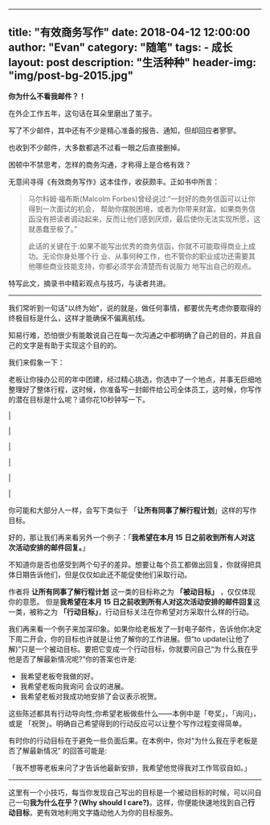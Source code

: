 
---
title: "有效商务写作"
date:   2018-04-12 12:00:00
author: "Evan"
category: "随笔"
tags:
    - 成长
layout: post
description: "生活种种"
header-img: "img/post-bg-2015.jpg"
---

**你为什么不看我邮件？！**

在外企工作五年，这句话在耳朵里磨出了茧子。

写了不少邮件，其中还有不少是精心准备的报告、通知，但却回应者寥寥。

也收到不少邮件，大多数都逃不过看一眼之后直接删掉。

困顿中不禁思考，怎样的商务沟通，才称得上是合格有效？

无意间寻得《有效商务写作》这本佳作，收获颇丰。正如书中所言：

> 马尔科姆·福布斯(Malcolm Forbes)曾经说过:“一封好的商务信函可以让你得到一次面试的机会， 帮助你摆脱困境，或者为你带来财富。如果商务信函没有把读者调动起来，反而让他们感到厌烦，最后使你无法实现所愿，这就愚蠢至极了。”
>
> 此话的关键在于:如果不能写出优秀的商务信函，你就不可能取得商业上成功。无论你身处哪个行 业、从事何种工作，也不管你的职业成功还需要其他哪些商业技能支持，你都必须学会清楚而有说服力 地写出自己的观点。

特写此文，摘录书中精彩观点与技巧，与读者共进。

---

我们常听到一句话"以终为始"，说的就是，做任何事情，都要优先考虑你要取得的终极目标是什么，这样才能确保不偏离航线。

知易行难，恐怕很少有能敢说自己在每一次沟通之中都明确了自己的目的，并且自己的文字是有助于实现这个目的的。

我们来假象一下：

老板让你操办公司的年中团建，经过精心挑选，你选中了一个地点，并事无巨细地整理好了整体行程，这时候，你准备写一封邮件给公司全体员工，这时候，你写作的潜在目标是什么呢？请你花10秒钟写一下。

|

|

|

|

|

|

你可能和大部分人一样，会写下类似于 「**让所有同事了解行程计划**」这样的写作目标。

好的，那让我们再来看另外一个例子：「**我希望在本月 15 日之前收到所有人对这次活动安排的邮件回复。**」

不知道你是否也感受到两个句子的差异。想要让每个员工都做出回复，你就得把具体日期告诉他们，但是仅仅如此还不能促使他们采取行动。

作者将 **让所有同事了解行程计划** 这一类的目标称之为 **「被动目标」** ，仅仅体现你的意愿。
但是**我希望在本月 15 日之前收到所有人对这次活动安排的邮件回复**这一类，被称之为 **「行动目标」**，行动目标关注在你希望对方采取什么样的行动。

我们再来看一个例子来加深印象。如果你给老板发了一封电子邮件，告诉他你决定下周二开会，你的目标也许就是让他了解你的工作进展。但“to update(让他了解)”只是一个被动目标。要把它变成一个行动目标，你就要问自己“为 什么我在乎他是否了解最新情况呢?”你的答案也许是:

* 我希望老板夸我做的好。
* 我希望老板向我询问 会议的进展。
* 我希望老板对我成功地安排了会议表示祝贺。

这些陈述都具有行动导向性;你希望老板做些什么——本例中是「夸奖」，「询问」，或是 「祝贺」。明确自己希望得到的行动反应可以让整个写作过程变得简单。

有时你的行动目标在于避免一些负面后果。在本例中，你对“为什么我在乎老板是否了解最新情况” 的回答可能是:

「我不想等老板来问了才告诉他最新安排，我希望他觉得我对工作驾驭自如。」

---
这里有一个小技巧，每当你发现自己写出的目标是一个被动目标的时候，可以问自己一句**我为什么在乎？(Why should I care?)**。这样，你便能快速地找到自己**行动目标**，更有效地利用文字撬动他人为你的目标服务。
